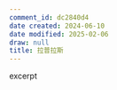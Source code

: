 ```yaml
---
comment_id: dc2840d4
date created: 2024-06-10
date modified: 2025-02-06
draw: null
title: 拉普拉斯
---
```

excerpt

<!-- more -->
